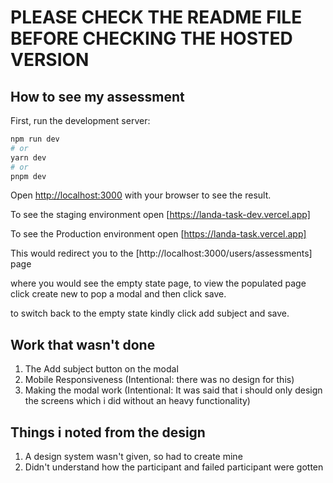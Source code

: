 # PLEASE CHECK THE README FILE BEFORE CHECKING THE HOSTED VERSION

## How to see my assessment

First, run the development server:
```bash
npm run dev
# or
yarn dev
# or
pnpm dev
```

Open [http://localhost:3000](http://localhost:3000) with your browser to see the result.

To see the staging environment open [https://landa-task-dev.vercel.app]

To see the Production environment open [https://landa-task.vercel.app]

This would redirect you to the [http://localhost:3000/users/assessments] page

where you would see the empty state page, to view the populated page 
click create new to pop a modal and then click save. 

to switch back to the empty state kindly click add subject and save.

## Work that wasn't done

1. The Add subject button on the modal
2.  Mobile Responsiveness (Intentional: there was no design for this)
3.  Making the modal work (Intentional: It was said that i should only design the screens which i did without an heavy functionality)

## Things i noted from the design
1. A design system wasn't given, so had to create mine
2. Didn't understand how the participant and failed participant were gotten



